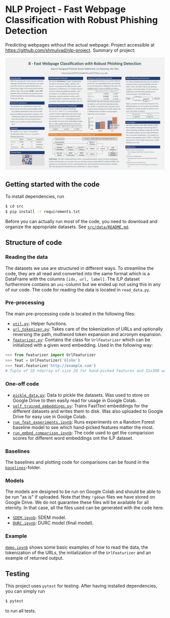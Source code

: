 # NLP Project - Fast Webpage Classification with Robust Phishing Detection

Predicting webpages without the actual webpage. Project accessible at <https://github.com/shmulvad/nlp-project>. Summary of project:

[![summary](./img/poster.jpg)](./img/poster.pdf)



## Getting started with the code

To install dependencies, run

```bash
$ cd src
$ pip install -r requirements.txt
```

Before you can actually run most of the code, you need to download and organize the appropriate datasets. See [`src/data/README.md`][data-readme].


## Structure of code

### Reading the data

The datasets we use are structured in different ways. To streamline the code, they are all read and converted into the same format which is a DataFrame with the columns `[idx, url, label]`. The ILP dataset furthermore contains an `uni`-column but we ended up not using this in any of our code. The code for reading the data is located in `read_data.py`.


### Pre-processing

The main pre-processing code is located in the following files:

* [`util.py`][util]: Helper functions.
* [`url_tokenizer.py`][tokenizer]: Takes care of the tokenization of URLs and optionally reversing the path, multiword token expansion and acronym expansion.
* [`featurizer.py`][featurizer]: Contains the class for `UrlFeaturizer` which can be initialized with a given word embedding. Used in the following way:

```python
>>> from featurizer import UrlFeaturizer
>>> feat = UrlFeaturizer('GloVe')
>>> feat.featurize('http://example.com')
# Tuple of 1D ndarray of size 20 for hand-picked features and 31x300 word embed matrix
```

### One-off code

* [`pickle_data.py`][pickle_data]: Data to pickle the datasets. Was used to store on Google Drive to then easily read for usage in Google Colab.
* [`self_trained_embeddings.py`][self_trained_embeddings]: Trains FastText embeddings for the different datasets and writes them to disk. Was also uploaded to Google Drive for easy use in Goolge Colab.
* [`run_feat_experiments.ipynb`][run_feat_experiments]: Runs experiments on a Random Forest baseline model to see which hand-picked features matter the most.
* [`run_embed_comparison.ipynb`][run_embed_comparison]: The code used to get the comparision scores for different word embeddings ont the ILP dataset.


### Baselines

The baselines and plotting code for comparisons can be found in the [`baselines`][baselines]-folder.


### Models

The models are designed to be run on Google Colab and should be able to be run "as is" if uploaded. Note that they `!gdown` files we have stored on Google Drive. We do not guarantee these files will be available for all eternity. In that case, all the files used can be generated with the code here.

* [`SDEM.ipynb`][sdem]: SDEM model.
* [`DURC.ipynb`][durc]: DURC model (final model). 


### Example

[`demo.ipynb`][demo] shows some basic examples of how to read the data, the tokenization of the URLs, the initialization of the `UrlFeaturizer` and an example of returned output.


## Testing

This project uses `pytest` for testing. After having installed dependencies, you can simply run

```bash
$ pytest
```

to run all tests.


[data-readme]: ./src/data/README.md
[util]: ./src/util.py
[tokenizer]: ./src/url_tokenizer.py
[featurizer]: ./src/featurizer.py

[pickle_data]: ./src/pickle_data.py
[self_trained_embeddings]: ./src/self_trained_embeddings.py
[run_feat_experiments]: ./src/run_feat_experiments.ipynb
[run_embed_comparison]: ./src/run_embed_comparison.ipynb

[baselines]: ./src/baselines
[sdem]: ./src/models/SDEM.ipynb
[durc]: ./src/models/DURC.ipynb

[demo]: ./src/demo.ipynb
